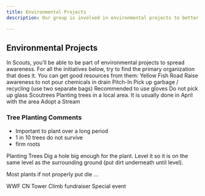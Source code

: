 ```yaml
---
title: Environmental Projects
description: Our group is involved in environmental projects to better our environment

---
```


## Environmental Projects
In Scouts, you’ll be able to be part of environmental projects to spread awareness. For all the initiatives below, try to find the primary organization that does it. You can get good resources from them:
Yellow Fish Road
Raise awareness to not pour chemicals in drain
Pitch-In
Pick up garbage / recycling (use two separate bags)
Recommended to use gloves
Do not pick up glass
Scoutrees
Planting trees in a local area. It is usually done in April with the area
Adopt a Stream

### Tree Planting Comments
- Important to plant over a long period 
- 1 in 10 trees do not survive
- firm roots

Planting Trees
Dig a hole big enough for the plant. 
Level it so it is on the same level as the surrounding ground (put dirt underneath until level).

Most plants if not properly put die ...

WWF CN Tower Climb fundraiser
Special event 
